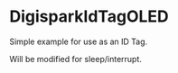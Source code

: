 DigisparkIdTagOLED
==============

Simple example for use as an ID Tag.

Will be modified for sleep/interrupt.